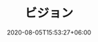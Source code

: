 ---
title:  "ビジョン"
date:   2020-08-05T15:53:27+06:00
draft: false
description: "This is meta description"
weight: 3
intro: "私たちは、どんな職種・どんな業界でも通用する優秀で力強い人材の育成を目指しています。そんな私たちの考え方を詳しくお話しします。"
---